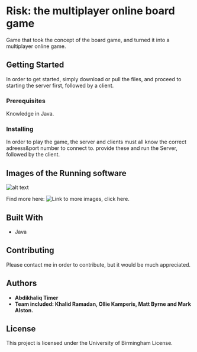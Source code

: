 # Risk: the multiplayer online board game

Game that took the concept of the board game, and turned it into a multiplayer online game. 

## Getting Started

In order to get started, simply download or pull the files, and proceed to starting the server first, followed by a client. 

### Prerequisites

Knowledge in Java.

### Installing

In order to play the game, the server and clients must all know the correct adreess&port number to connect to. provide these and run the Server, followed by the client.

## Images of the Running software

![alt text]()

Find more here: 
![Link to more images, click here.](https://github.com/abditimer/MScProject/tree/master/CivilDataViewer/resources/githubImages)

## Built With

* Java

## Contributing

Please contact me in order to contribute, but it would be much appreciated.

## Authors

* **Abdikhaliq Timer**
* **Team included: Khalid Ramadan, Ollie Kamperis, Matt Byrne and Mark Alston.**

## License

This project is licensed under the University of Birmingham License.
